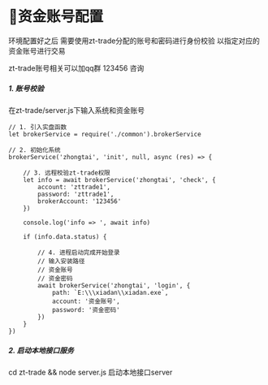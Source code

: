 # 资金账号配置

环境配置好之后 需要使用zt-trade分配的账号和密码进行身份校验 以指定对应的资金账号进行交易

zt-trade账号相关可以加qq群 123456 咨询

##### 1. 账号校验

在zt-trade/server.js下输入系统和资金账号

```
// 1. 引入实盘函数
let brokerService = require('./common').brokerService

// 2. 初始化系统
brokerService('zhongtai', 'init', null, async (res) => {

    // 3. 远程校验zt-trade权限
    let info = await brokerService('zhongtai', 'check', {
        account: 'zttrade1',
        password: 'zttrade1',
        brokerAccount: '123456' 
    })

    console.log('info => ', await info)

    if (info.data.status) {

        // 4. 进程启动完成开始登录
        // 输入安装路径
        // 资金账号
        // 资金密码
        await brokerService('zhongtai', 'login', {
            path: `E:\\\xiadan\\xiadan.exe`,
            account: '资金账号',
            password: '资金密码'
        })
    }
})

```

##### 2. 启动本地接口服务
cd zt-trade && node server.js 启动本地接口server
